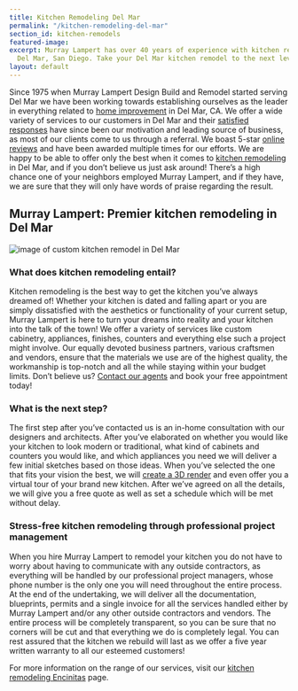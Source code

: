```yaml
---
title: Kitchen Remodeling Del Mar
permalink: "/kitchen-remodeling-del-mar"
section_id: kitchen-remodels
featured-image: 
excerpt: Murray Lampert has over 40 years of experience with kitchen remodeling in
  Del Mar, San Diego. Take your Del Mar kitchen remodel to the next level with us.
layout: default
---
```


Since 1975 when Murray Lampert Design Build and Remodel started serving Del Mar we have been working towards establishing ourselves as the leader in everything related to <a href="http://murraylampert.com/san-diego-home-design-services/">home improvement</a> in Del Mar, CA. We offer a wide variety of services to our customers in Del Mar and their <a href="http://murraylampert.com/testimonials/">satisfied responses</a> have since been our motivation and leading source of business, as most of our clients come to us through a referral. We boast 5-star <a href="http://murraylampert.com/reviews/">online reviews</a> and have been awarded multiple times for our efforts. We are happy to be able to offer only the best when it comes to <a href="http://murraylampert.com/san-diego-kitchen-remodeling-services/">kitchen remodeling</a> in Del Mar, and if you don’t believe us just ask around! There’s a high chance one of your neighbors employed Murray Lampert, and if they have, we are sure that they will only have words of praise regarding the result.

## Murray Lampert: Premier kitchen remodeling in Del Mar

![image of custom kitchen remodel in Del Mar](uploads/Open-Space-Kitchen-Home-Remodeling-Escondido.jpg "Del Mar Kitchen Remodel")

### What does kitchen remodeling entail?

Kitchen remodeling is the best way to get the kitchen you’ve always dreamed of! Whether your kitchen is dated and falling apart or you are simply dissatisfied with the aesthetics or functionality of your current setup, Murray Lampert is here to turn your dreams into reality and your kitchen into the talk of the town! We offer a variety of services like custom cabinetry, appliances, finishes, counters and everything else such a project might involve. Our equally devoted business partners, various craftsmen and vendors, ensure that the materials we use are of the highest quality, the workmanship is top-notch and all the while staying within your budget limits. Don’t believe us? <a href="http://murraylampert.com/contact/">Contact our agents</a> and book your free appointment today!

### What is the next step?

The first step after you’ve contacted us is an in-home consultation with our designers and architects. After you’ve elaborated on whether you would like your kitchen to look modern or traditional, what kind of cabinets and counters you would like, and which appliances you need we will deliver a few initial sketches based on those ideas. When you’ve selected the one that fits your vision the best, we will <a href="http://murraylampert.com/3d-architectural-rendering-services/">create a 3D render</a> and even offer you a virtual tour of your brand new kitchen. After we’ve agreed on all the details, we will give you a free quote as well as set a schedule which will be met without delay.

### Stress-free kitchen remodeling through professional project management

When you hire Murray Lampert to remodel your kitchen you do not have to worry about having to communicate with any outside contractors, as everything will be handled by our professional project managers, whose phone number is the only one you will need throughout the entire process. At the end of the undertaking, we will deliver all the documentation, blueprints, permits and a single invoice for all the services handled either by Murray Lampert and/or any other outside contractors and vendors. The entire process will be completely transparent, so you can be sure that no corners will be cut and that everything we do is completely legal. You can rest assured that the kitchen we rebuild will last as we offer a five year written warranty to all our esteemed customers!

For more information on the range of our services, visit our <a href="http://murraylampert.com/kitchen-remodeling-encinitas+">kitchen remodeling Encinitas</a> page.
